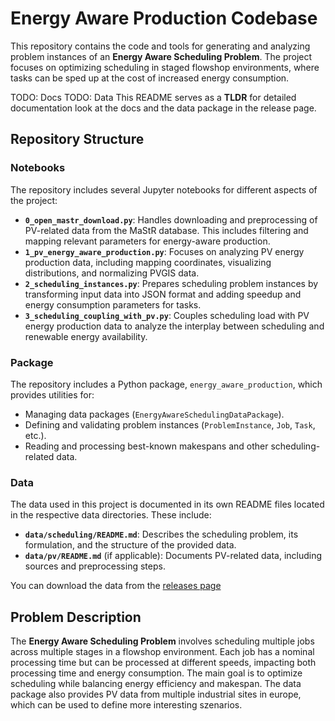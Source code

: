 # Energy Aware Production Codebase

This repository contains the code and tools for generating and analyzing problem instances of an **Energy Aware Scheduling Problem**. The project focuses on optimizing scheduling in staged flowshop environments, where tasks can be sped up at the cost of increased energy consumption.

TODO: Docs
TODO: Data
This README serves as a **TLDR** for detailed documentation look at the docs and the data package in the release page.

## Repository Structure

### Notebooks
The repository includes several Jupyter notebooks for different aspects of the project:

- **`0_open_mastr_download.py`**: Handles downloading and preprocessing of PV-related data from the MaStR database. This includes filtering and mapping relevant parameters for energy-aware production.
- **`1_pv_energy_aware_production.py`**: Focuses on analyzing PV energy production data, including mapping coordinates, visualizing distributions, and normalizing PVGIS data.
- **`2_scheduling_instances.py`**: Prepares scheduling problem instances by transforming input data into JSON format and adding speedup and energy consumption parameters for tasks.
- **`3_scheduling_coupling_with_pv.py`**: Couples scheduling load with PV energy production data to analyze the interplay between scheduling and renewable energy availability.

### Package
The repository includes a Python package, `energy_aware_production`, which provides utilities for:
- Managing data packages (`EnergyAwareSchedulingDataPackage`).
- Defining and validating problem instances (`ProblemInstance`, `Job`, `Task`, etc.).
- Reading and processing best-known makespans and other scheduling-related data.

### Data
The data used in this project is documented in its own README files located in the respective data directories. These include:

- **`data/scheduling/README.md`**: Describes the scheduling problem, its formulation, and the structure of the provided data.
- **`data/pv/README.md`** (if applicable): Documents PV-related data, including sources and preprocessing steps.

You can download the data from the [releases page](https://github.com/prescriptiveanalytics/hgb-ai-data-energy-aware-production/releases)

## Problem Description
The **Energy Aware Scheduling Problem** involves scheduling multiple jobs across multiple stages in a flowshop environment. Each job has a nominal processing time but can be processed at different speeds, impacting both processing time and energy consumption. The main goal is to optimize scheduling while balancing energy efficiency and makespan. The data package also provides PV data from multiple industrial sites in europe, which can be used to define more interesting szenarios. 